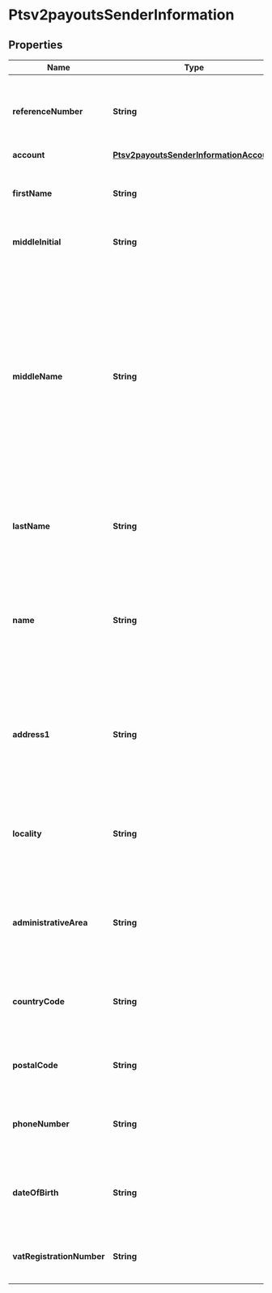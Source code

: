 
# Ptsv2payoutsSenderInformation

## Properties
Name | Type | Description | Notes
------------ | ------------- | ------------- | -------------
**referenceNumber** | **String** | Reference number generated by you that uniquely identifies the sender. |  [optional]
**account** | [**Ptsv2payoutsSenderInformationAccount**](Ptsv2payoutsSenderInformationAccount.md) |  |  [optional]
**firstName** | **String** | First name of sender (Optional). * CTV (14) * Paymentech (30)  |  [optional]
**middleInitial** | **String** | Recipient middle initial (Optional).  |  [optional]
**middleName** | **String** | Sender’s middle name. This field is a _passthrough_, which means that CyberSource does not verify the value or modify it in any way before sending it to the processor. If the field is not required for the transaction, CyberSource does not forward it to the processor.  |  [optional]
**lastName** | **String** | Recipient last name (Optional). * CTV (14) * Paymentech (30)  |  [optional]
**name** | **String** | Name of sender.  **Funds Disbursement**  This value is the name of the originator sending the funds disbursement. * CTV, Paymentech (30)  |  [optional]
**address1** | **String** | Street address of sender.  **Funds Disbursement**  This value is the address of the originator sending the funds disbursement.  |  [optional]
**locality** | **String** | City of sender.  **Funds Disbursement**  This value is the city of the originator sending the funds disbursement.  |  [optional]
**administrativeArea** | **String** | Sender’s state. Use the [State, Province, and Territory Codes for the United States and Canada](https://developer.cybersource.com/library/documentation/sbc/quickref/states_and_provinces.pdf).  |  [optional]
**countryCode** | **String** | Country of sender. Use the [ISO Standard Country Codes](https://developer.cybersource.com/library/documentation/sbc/quickref/countries_alpha_list.pdf). * CTV (3)  |  [optional]
**postalCode** | **String** | Sender’s postal code. Required only for FDCCompass. |  [optional]
**phoneNumber** | **String** | Sender’s phone number. Required only for FDCCompass. |  [optional]
**dateOfBirth** | **String** | Sender’s date of birth in YYYYMMDD format. Required only for FDCCompass. |  [optional]
**vatRegistrationNumber** | **String** | Customer&#39;s government-assigned tax identification number.  |  [optional]



